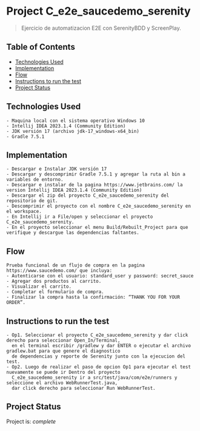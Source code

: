 # Project C_e2e_saucedemo_serenity
> Ejercicio de automatizacion E2E con SerenityBDD y ScreenPlay.

## Table of Contents
* [Technologies Used](#Prerequisitos)
* [Implementation](#Implementacion)
* [Flow](#flujo)
* [Instructions to run the test](#instructions)
* [Project Status](#project-status)

## Technologies Used
	- Maquina local con el sistema operativo Windows 10
	- Intellij IDEA 2023.1.4 (Community Edition)
	- JDK versión 17 (archivo jdk-17_windows-x64_bin)
	- Gradle 7.5.1

## Implementation
    - Descargar e Instalar JDK versión 17
	- Descargar y descomprimir Gradle 7.5.1 y agregar la ruta al bin a variables de entorno.
	- Descargar e instalar de la pagina https://www.jetbrains.com/ la version Intellij IDEA 2023.1.4 (Community Edition)
	- Descargar el zip del proyecto C_e2e_saucedemo_serenity del repositorio de git.
	- Descomprimir el proyecto con el nombre C_e2e_saucedemo_serenity en el workspace.
	- En Intellij ir a File/open y seleccionar el proyecto C_e2e_saucedemo_serenity. 
    - En el proyecto seleccionar el menu Build/Rebuilt_Project para que verifique y descargue las dependencias faltantes.

## Flow
    Prueba funcional de un flujo de compra en la pagina https://www.saucedemo.com/ que incluya:
    - Autenticarse con el usuario: standard_user y password: secret_sauce
    - Agregar dos productos al carrito.
    - Visualizar el carrito.
    - Completar el formulario de compra.
    - Finalizar la compra hasta la confirmación: “THANK YOU FOR YOUR ORDER”.

## Instructions to run the test
    - Op1. Seleccionar el proyecto C_e2e_saucedemo_serenity y dar click derecho para seleccionar Open_In/Terminal, 
      en el terminal escribir /gradlew y dar ENTER o ejecutar el archivo gradlew.bat para que genere el diagnostico
      de dependencias y reporte de Serenity junto con la ejecucion del test.
    - Op2. Luego de realizar el paso de opcion Op1 para ejecutar el test nuevamente se puede ir Dentro del proyecto
      C_e2e_saucedemo_serenity ir a src/test/java/com/e2e/runners y seleccione el archivo WebRunnerTest.java,
      dar click derecho para seleccionar Run WebRunnerTest.

## Project Status
Project is:  _complete_
